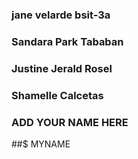 ### jane velarde bsit-3a
### Sandara Park Tababan
### Justine Jerald Rosel
### Shamelle Calcetas

### ADD YOUR NAME HERE
##$ MYNAME


